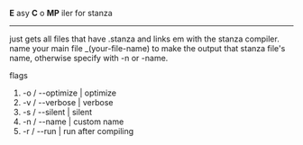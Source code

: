 **E** asy **C** o **MP** iler for     stanza


----------
just gets all files that have .stanza and links em with the stanza compiler.
name your main file _(your-file-name) to make the output that stanza file's name, otherwise specify with -n or -name.

flags 

 1. -o / --optimize | optimize
 2. -v / --verbose | verbose 
 3. -s / --silent | silent
 4. -n / --name | custom name
 5. -r / --run | run after compiling

